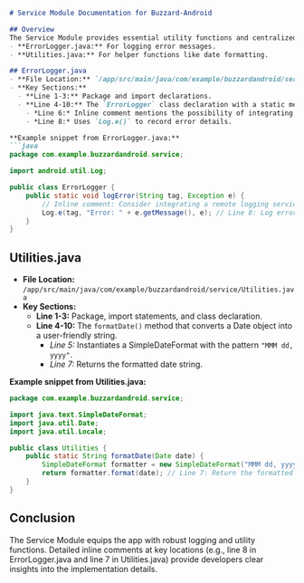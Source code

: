 ```markdown
# Service Module Documentation for Buzzard-Android

## Overview
The Service Module provides essential utility functions and centralized error logging for the Buzzard-Android app. This module contains:
- **ErrorLogger.java:** For logging error messages.
- **Utilities.java:** For helper functions like date formatting.

## ErrorLogger.java
- **File Location:** `/app/src/main/java/com/example/buzzardandroid/service/ErrorLogger.java`
- **Key Sections:**
  - **Line 1-3:** Package and import declarations.
  - **Line 4-10:** The `ErrorLogger` class declaration with a static method `logError()`.
    - *Line 6:* Inline comment mentions the possibility of integrating remote logging.
    - *Line 8:* Uses `Log.e()` to record error details.

**Example snippet from ErrorLogger.java:**
```java
package com.example.buzzardandroid.service;

import android.util.Log;

public class ErrorLogger {
    public static void logError(String tag, Exception e) {
        // Inline comment: Consider integrating a remote logging service in production.
        Log.e(tag, "Error: " + e.getMessage(), e); // Line 8: Log error details using Log.e
    }
}
```

## Utilities.java
- **File Location:** `/app/src/main/java/com/example/buzzardandroid/service/Utilities.java`
- **Key Sections:**
  - **Line 1-3:** Package, import statements, and class declaration.
  - **Line 4-10:** The `formatDate()` method that converts a Date object into a user-friendly string.
    - *Line 5:* Instantiates a SimpleDateFormat with the pattern `"MMM dd, yyyy"`.
    - *Line 7:* Returns the formatted date string.

**Example snippet from Utilities.java:**
```java
package com.example.buzzardandroid.service;

import java.text.SimpleDateFormat;
import java.util.Date;
import java.util.Locale;

public class Utilities {
    public static String formatDate(Date date) {
        SimpleDateFormat formatter = new SimpleDateFormat("MMM dd, yyyy", Locale.getDefault()); // Line 5: Create formatter with specified pattern
        return formatter.format(date); // Line 7: Return the formatted date string
    }
}
```

## Conclusion
The Service Module equips the app with robust logging and utility functions. Detailed inline comments at key locations (e.g., line 8 in ErrorLogger.java and line 7 in Utilities.java) provide developers clear insights into the implementation details.